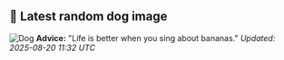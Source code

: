 ## 🐶 Latest random dog image
![Dog](https://images.dog.ceo/breeds/sheepdog-indian/Himalayan_Sheepdog.jpg)
**Advice:** "Life is better when you sing about bananas."
*Updated: 2025-08-20 11:32 UTC*
